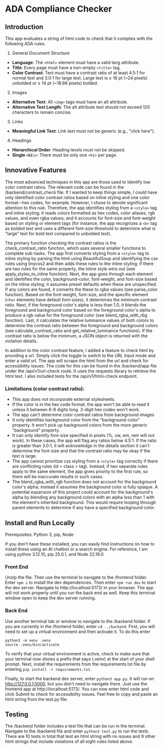 # ADA Compliance Checker
## Introduction
This app evaluates a string of html code to check that it complies with the following ADA rules.

1. General Document Structure
* **Language**: The `<html>` element must have a valid lang attribute.
* **Title**: Every page must have a non-empty `<title>` tag.
* **Color Contrast**: Text must have a contrast ratio of at least 4.5:1 for normal text and
3.0:1 for large text. Large text is ≥ 18 pt (~24 pixels) unbolded or ≥ 14 pt (~18.66 pixels) bolded.
2. Images
* **Alternative Text**: All `<img>` tags must have an alt attribute.
* **Alternative Text Length**: The alt attribute text should not exceed 120 characters to remain concise.
3. Links
* **Meaningful Link Text**: Link text must not be generic (e.g., "click here").
4. Headings
* **Hierarchical Order**: Heading levels must not be skipped.
* **Single `<h1\>`**: There must be only one `<h1>` per page.

## Innovative Features
The most advanced techniques in this app are those used to identify low color contrast ratios. The relevant code can be found in the /backend/contrast_check file. If I wanted to keep things simple, I could have only identified color contrast ratios based on inline styling and one color format--hex codes, for example. However, I chose to devote significant attention to this rule. Therefore, the app identifies styling from a `<style>` tag and inline styling; it reads colors formatted as hex codes, color aliases, rgb values, and even rgba values; and it accounts for font-size and font-weight based on styling or element tags (for instance, the app recognizes a `<b>` tag as bolded text and uses a different font-size threshold to determine what is "large" text for bold text compared to unbolded text).

The primary function checking the contrast ratios is the check_contrast_ratio function, which uses several smaller functions to complete sub-tasks. The app first converts styling from a `<style>` tag to inline styling by parsing the html using BeautifulSoup and identifying the css rules using tinycss2 and then adds these rules to the inline styling; if there are two rules for the same property, the inline style wins out (see apply_styles_to_inline function). Next, the app goes through each element and identifies the color, background-color, font-weight, and font-size based on the inline styling; it assumes preset defaults when these are unspecified. If any colors are found, it converts the these to rgba values (see parse_color function). Based on the font-weight, font-size, and the specific element (`<hx>` elements have default font-sizes), it determines the minimum contrast ratio. Next, if the foreground color's alpha is less than 1.0, it blends the foreground and background color based on the foreground color's alpha to produce a rgb value for the foreground color (see blend_rgba_with_rbg function). Last, it calculates the relative luminance values of both colors to determine the contrast ratio between the foreground and background colors (see calculate_contrast_ratio and get_relative_luminance functions). If the contrast ratio is below the minimum, a JSON object is returned with the violation details.

In addition to the color contrast feature, I added a feature to check html by providing a url. Simply click the toggle to switch to the URL Input mode and enter a valid url. The app will scrape the html from the url and check for accessibility issues. The code for this can be found in the /backend/app file under the /api/v1/url-check route. It uses the requests library to retrieve the html text. I also included tests for the /api/v1/html-check endpoint.

### Limitations (color contrast ratio): 
* This app does not incorporate external stylesheets.
* If the color is in the hex code format, the app won't be able to read it unless it between 6-8 digits long. 3-digit hex codes won't work.
* The app can't determine color contrast ratios from background images
* It only identifies background color from the "background-color" property. It won't pick up background colors from the more generic "background" property. 
* It can only identify font-size specified in pixels (%, vw, em, rem will not work). In these cases, the app will flag any ratios below 4.5:1. If the ratio is greater than 3.0:1, it will acknowledge in the details section it can't determine the font-size and that the contrast ratio may be okay if the text is large. 
* The app cannot prioritize css styling from a `<style>` tag correctly if there are conflicting rules (id > class > tag). Instead, if two separate rules apply to the same element, the app gives priority to the first rule, so there will be inaccurate results in such cases. 
* The blend_rgba_with_rgb function does not account for the background color's alpha; instead it assumes the background color is fully opaque. A potential expansion of this project could account for the background's alpha by blending any background colors with an alpha less than 1 with the element's inherited background. This would require looping through parent elements to determine if any have a specified background color.

## Install and Run Locally
Prerequisites: Python 3, pip, Node

If you don't have these installed, you can easily find instructions on how to install these using an AI chatbot or a search engine. For reference, I am using python 3.12.10, pip 25.0.1, and Node 22.19.0.

### Front End
Unzip the file. Then use the terminal to navigate to the /frontend folder. Enter `npm i` to install the dev dependencies. Then enter `npm run dev` to start the dev server. Navigate to http://localhost:5173/ in your browser. The app will not work properly until you run the back end as well. Keep this terminal window open to keep the dev server running.

### Back End
Use another terminal tab or window to navigate to the /backend folder. If you are currently in the /frontend folder, enter `cd ../backend`. First, you will need to set up a virtual environment and then activate it. To do this enter
```
python3 -m venv .venv
source .venv/bin/activate
```
To verify that your virtual environment is active, check to make sure that your terminal now shows a prefix that says (.venv) at the start of your shell prompt. Next, install the requirements from the requirements.txt file by entering `pip install -r requirements.txt`.

Finally, to start the backend dev server, enter `python3 app.py`. It will run on http://127.0.0.1:5000, but you don't need to navigate there. Just use the frontend app at http://localhost:5173/. You can now enter html code and click Submit to check for accessibility issues. Feel free to copy and paste an html string from the test.py file.

## Testing
The /backend folder includes a test file that can be run in the terminal. Navigate to the /backend file and enter `python3 test.py` to run the tests. There are 10 tests in total that test an html string with no issues and 9 other html strings that include violations of all eight rules listed above.
